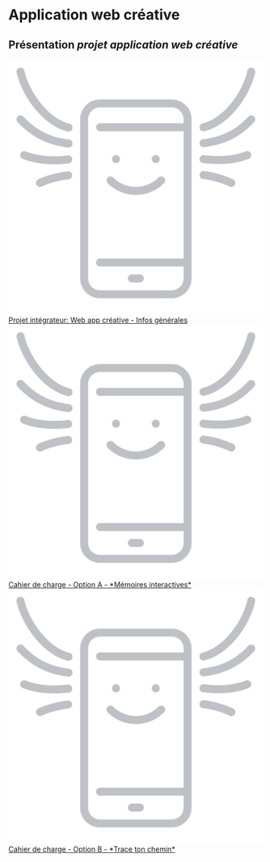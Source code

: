 # Application web créative

## Présentation *projet application web créative*

<div class="class-content-link">
  <img src="../assets/icon-creative-webapp.svg">
  <a href="./syllabus_guide_etudiant.html">Projet intégrateur: Web app créative - Infos générales</a>
</div>

<div class="class-content-link">
  <img src="../assets/icon-creative-webapp.svg">
  <a href="./cahier_charges_memoires.html">Cahier de charge - Option A - *Mémoires interactives*</a>
</div>


<div class="class-content-link">
  <img src="../assets/icon-creative-webapp.svg">
  <a href="./cahier_charges_chemin.html">Cahier de charge - Option B - *Trace ton chemin*</a>
</div>
